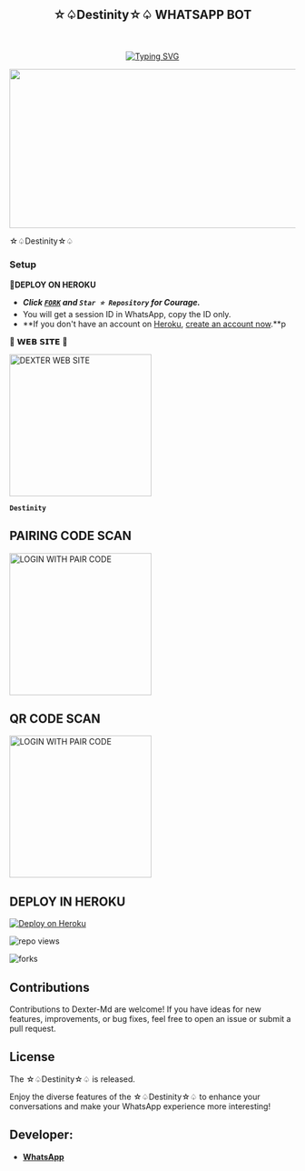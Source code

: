 
## <p align="center"> ☆♤Destinity☆♤ WHATSAPP BOT
<br>

<p align="center"><a href="https://git.io/typing-svg"><img src="https://readme-typing-svg.demolab.com?font=EB+Garamond&weight=800&size=28&duration=4000&pause=1000&random=false&width=435&lines=WELCOME+TO+THE+☆♤Destinity☆♤+BOT;MULTI-DEVICE+WHATSAPP+BOT;DEVELOPED+BY+•¤Sung Jinwoo◇;RELEASED+DATE+24%2F03%2F2024." alt="Typing SVG" /></a>
</p>


<img src="https://telegra.ph/file/0ca6a49f13bb7caada05b.jpg" width="540" height="280" />
</p>         ☆♤Destinity☆♤

### Setup

**📌DEPLOY ON HEROKU**
   - ***Click [`FORK`](https://github.com/Sung3456/Destinity/fork) and `Star ⭐ Repository` for Courage.***
   - You will get a session ID in WhatsApp, copy the ID only.
   - **If you don't have an account on [Heroku](https://signup.heroku.com/), [create an account now](https://signup.heroku.com/).**p
</p>
🌟 𝗪𝗘𝗕 𝗦𝗜𝗧𝗘 🌟

<a href="https://web-developer-835fc13471d9.herokuapp.com/"><img src="https://img.shields.io/badge/DEXTER-WEB%20SITE-red" alt="DEXTER WEB SITE" width="250"></a>

**`Destinity`**

##  PAIRING CODE SCAN

<a href="https://Destinity-pair-271d65472856.herokuapp.com/"><img src="https://img.shields.io/badge/LOGIN%20WITH-PAIR%20CODE-red" alt="LOGIN WITH PAIR CODE" width="250"></a>

## QR CODE SCAN

<a href="https://Destinity--7-62f45bcdac73.herokuapp.com/"><img src="https://img.shields.io/badge/LOGIN%20WITH-QR%20CODE-red" alt="LOGIN WITH PAIR CODE" width="250"></a>
## DEPLOY IN HEROKU

 [![Deploy on Heroku](https://www.herokucdn.com/deploy/button.svg)](https://dashboard.heroku.com/new?template=https://github.com/Sung3456/Destinity/)

   </details>
</P>

![repo views](https://hits.seeyoufarm.com/api/count/incr/badge.svg?url=https%3A%2F%2Fgithub.com%2FPurnageethanjana%2FDEXTER-V1-MD&count_bg=%2379C83D&title_bg=%23555555&icon=gitpod.svg&icon_color=%23E7E7E7&title=Views&edge_flat=false)

![forks](https://img.shields.io/github/forks/Sung3456/Destinity?label=Forks&style=social)



## Contributions

Contributions to Dexter-Md are welcome! If you have ideas for new features, improvements, or bug fixes, feel free to open an issue or submit a pull request.

## License

The ☆♤Destinity☆♤ is released.

Enjoy the diverse features of the ☆♤Destinity☆♤  to enhance your conversations and make your WhatsApp experience more interesting!

## Developer:
- [**WhatsApp**](https://wa.me/22501571902)

